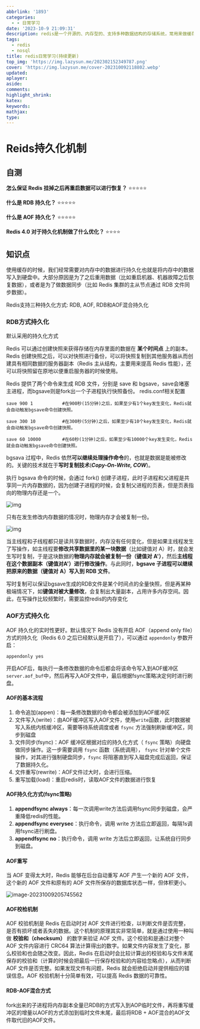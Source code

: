 ```yaml
---
abbrlink: '1893'
categories:
  - - 日常学习
date: '2023-10-9 21:09:31'
description: redis是一个开源的、内存型的、支持多种数据结构的存储系统，常用来做缓存、数据库、消息代理，本文为作者学习redis的笔记
tags:
  - redis
  - nosql
title: redis日常学习(持续更新)
top_img: 'https://img.lazysun.me/202302152349787.png'
cover: 'https://img.lazysun.me/cover-202310092118802.webp'
updated:
aplayer:
aside:
comments:
highlight_shrink:
katex:
keywords:
mathjax:
type:
---
```


# Reids持久化机制

## 自测

**怎么保证 Redis 挂掉之后再重启数据可以进行恢复？** ⭐⭐⭐⭐⭐



**什么是 RDB 持久化？** ⭐⭐⭐⭐⭐



**什么是 AOF 持久化？** ⭐⭐⭐⭐⭐



**Redis 4.0 对于持久化机制做了什么优化？** ⭐⭐⭐⭐



## 知识点

使用缓存的时候，我们经常需要对内存中的数据进行持久化也就是将内存中的数据写入到硬盘中。大部分原因是为了之后重用数据（比如重启机器、机器故障之后恢复数据），或者是为了做数据同步（比如 Redis 集群的主从节点通过 RDB 文件同步数据）。



Redis支持三种持久化方式: RDB, AOF, RDB和AOF混合持久化

### RDB方式持久化

默认采用的持久化方式

Redis 可以通过创建快照来获得存储在内存里面的数据在 **某个时间点** 上的副本。Redis 创建快照之后，可以对快照进行备份，可以将快照复制到其他服务器从而创建具有相同数据的服务器副本（Redis 主从结构，主要用来提高 Redis 性能），还可以将快照留在原地以便重启服务器的时候使用。

Redis 提供了两个命令来生成 RDB 文件，分别是 save 和 bgsave，save会堵塞主进程，而bgsave则是fork出一个子进程执行快照备份。
redis.conf相关配置

```cobol
save 900 1           #在900秒(15分钟)之后，如果至少有1个key发生变化，Redis就会自动触发bgsave命令创建快照。

save 300 10          #在300秒(5分钟)之后，如果至少有10个key发生变化，Redis就会自动触发bgsave命令创建快照。

save 60 10000        #在60秒(1分钟)之后，如果至少有10000个key发生变化，Redis就会自动触发bgsave命令创建快照。
```

bgsava 过程中，Redis 依然**可以继续处理操作命令**的，也就是数据是能被修改的。关键的技术就在于**写时复制技术**(***Copy-On-Write, COW***)。

执行 bgsava 命令的时候，会通过 fork() 创建子进程，此时子进程和父进程是共享同一片内存数据的，因为创建子进程的时候，会复制父进程的页表，但是页表指向的物理内存还是一个。

![img](https://img.lazysun.me/202310092117416.webp)

只有在发生修改内存数据的情况时，物理内存才会被复制一份。

![img](https://img.lazysun.me/202310092116866.webp)

当主线程和子线程都只是读共享数据时，内存没有任何变化，但是如果主线程发生了写操作，如主线程要**修改共享数据里的某一块数据**（比如键值对 A）时，就会发生写时复制，于是这块数据的**物理内存就会被复制一份（键值对** **A'）**，然后**主线程在这个数据副本（键值对A'）进行修改操作**。与此同时，**bgsave 子进程可以继续把原来的数据（键值对** **A）写入到 RDB 文件**。

写时复制可以保证bgsave生成的RDB文件是某个时间点的全量快照，但是再某种极端情况下，如**键值对被大量修改**，会复制出大量副本，占用许多内存空间。因此，在写操作比较频繁时，需要监控redis的内存变化

### AOF方式持久化

AOF 持久化的实时性更好。默认情况下 Redis 没有开启 AOF（append only file）方式的持久化（Redis 6.0 之后已经默认是开启了），可以通过 `appendonly` 参数开启：

```cobol
appendonly yes
```

开启AOF后，每执行一条修改数据的命令后都会将该命令写入到AOF缓冲区`server.aof_buf`中，然后再写入AOF文件中，最后根据fsync策略决定何时进行刷盘。

#### AOF的基本流程

1. 命令追加(appen)：每一条修改数据的命令都会被添加到AOF缓冲区
2. 文件写入(write)：由AOF缓冲区写入AOF文件，使用`write`函数，此时数据被写入系统内核缓冲区，需要等待系统调度或者 `fsync` 方法强制刷新缓冲区，同步到磁盘
3. 文件同步(fsync)：AOF 缓冲区根据对应的持久化方式（ `fsync` 策略）向硬盘做同步操作。这一步需要调用 `fsync` 函数（系统调用）， `fsync` 针对单个文件操作，对其进行强制硬盘同步，`fsync` 将阻塞直到写入磁盘完成后返回，保证了数据持久化。
4. 文件重写(rewrite)：AOF文件过大时，会进行压缩。
5. 重写加载(load)：重启redis时，读取AOF文件的数据进行恢复

#### AOF持久化方式(fsync策略)

1. **appendfsync always**：每一次调用write方法后调用fsync同步到磁盘，会严重降低redis的性能。
2. **appendfsync everysec**：执行命令，调用 write 方法后立即返回，每隔1s调用fsync进行刷盘。
3. **appendfsync no**：执行命令，调用 write 方法后立即返回，让系统自行同步到磁盘。

#### AOF重写

当 AOF 变得太大时，Redis 能够在后台自动重写 AOF 产生一个新的 AOF 文件，这个新的 AOF 文件和原有的 AOF 文件所保存的数据库状态一样，但体积更小。

![image-20231009205745562](https://img.lazysun.me/202310092114801.png)

#### AOF校检机制

AOF 校验机制是 Redis 在启动时对 AOF 文件进行检查，以判断文件是否完整，是否有损坏或者丢失的数据。这个机制的原理其实非常简单，就是通过使用一种叫做 **校验和（checksum）** 的数字来验证 AOF 文件。这个校验和是通过对整个 AOF 文件内容进行 CRC64 算法计算得出的数字。如果文件内容发生了变化，那么校验和也会随之改变。因此，Redis 在启动时会比较计算出的校验和与文件末尾保存的校验和（计算的时候会把最后一行保存校验和的内容给忽略点），从而判断 AOF 文件是否完整。如果发现文件有问题，Redis 就会拒绝启动并提供相应的错误信息。AOF 校验机制十分简单有效，可以提高 Redis 数据的可靠性。

#### RDB-AOF混合方式

fork出来的子进程将内存副本全量已RDB的方式写入到AOP临时文件，再将重写缓冲区的增量以AOF的方式添加到临时文件末尾，最后将RDB + AOF混合的AOF文件取代旧的AOF文件。

